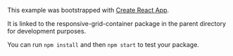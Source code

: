 This example was bootstrapped with [Create React App](https://github.com/facebook/create-react-app).

It is linked to the responsive-grid-container package in the parent directory for development purposes.

You can run `npm install` and then `npm start` to test your package.
